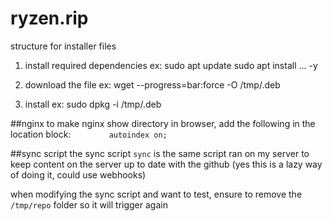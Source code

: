 # ryzen.rip
structure for installer files

1. install required dependencies
ex: sudo apt update
sudo apt install ... -y

2. download the file
ex: wget --progress=bar:force -O /tmp/<filename>.deb <link>

3. install
ex: sudo dpkg -i /tmp/<filename>.deb

##nginx
to make nginx show directory in browser, add the following in the location block:
`        autoindex on;`

##sync script
the sync script `sync` is the same script ran on my server to keep content on the server up to date with the github
(yes this is a lazy way of doing it, could use webhooks)

when modifying the sync script and want to test, ensure to remove the `/tmp/repo` folder so it will trigger again
